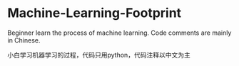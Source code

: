 # Machine-Learning-Footprint
Beginner learn the process of machine learning. Code comments are mainly in Chinese.

小白学习机器学习的过程，代码只用python，代码注释以中文为主
